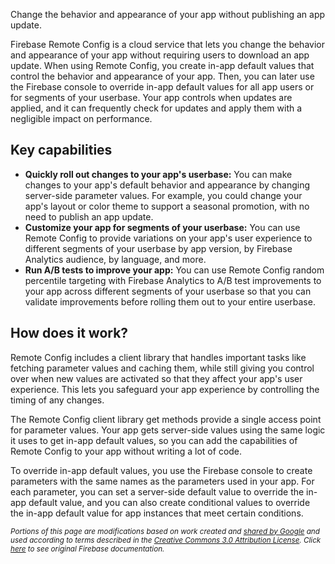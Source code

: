 Change the behavior and appearance of your app without publishing an app update.

Firebase Remote Config is a cloud service that lets you change the behavior and appearance of your app without requiring users to download an app update. When using Remote Config, you create in-app default values that control the behavior and appearance of your app. Then, you can later use the Firebase console to override in-app default values for all app users or for segments of your userbase. Your app controls when updates are applied, and it can frequently check for updates and apply them with a negligible impact on performance.

## Key capabilities

* **Quickly roll out changes to your app's userbase:** You can make changes to your app's default behavior and appearance by changing server-side parameter values. For example, you could change your app's layout or color theme to support a seasonal promotion, with no need to publish an app update.
* **Customize your app for segments of your userbase:** You can use Remote Config to provide variations on your app's user experience to different segments of your userbase by app version, by Firebase Analytics audience, by language, and more.
* **Run A/B tests to improve your app:** You can use Remote Config random percentile targeting with Firebase Analytics to A/B test improvements to your app across different segments of your userbase so that you can validate improvements before rolling them out to your entire userbase.

## How does it work?

Remote Config includes a client library that handles important tasks like fetching parameter values and caching them, while still giving you control over when new values are activated so that they affect your app's user experience. This lets you safeguard your app experience by controlling the timing of any changes.

The Remote Config client library get methods provide a single access point for parameter values. Your app gets server-side values using the same logic it uses to get in-app default values, so you can add the capabilities of Remote Config to your app without writing a lot of code.

To override in-app default values, you use the Firebase console to create parameters with the same names as the parameters used in your app. For each parameter, you can set a server-side default value to override the in-app default value, and you can also create conditional values to override the in-app default value for app instances that meet certain conditions.

<sub>_Portions of this page are modifications based on work created and [shared by Google](https://developers.google.com/readme/policies/) and used according to terms described in the [Creative Commons 3.0 Attribution License](http://creativecommons.org/licenses/by/3.0/). Click [here](https://firebase.google.com/docs/remote-config/) to see original Firebase documentation._</sub>